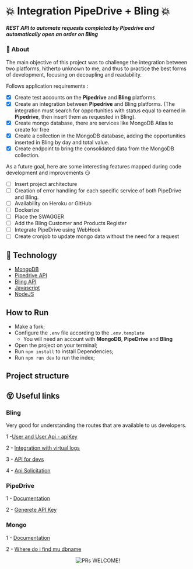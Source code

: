 </p>
<br>

# 💥 Integration PipeDrive + Bling 💥

##### REST API to automate requests completed by Pipedrive and automatically open an order on Bling

### 🤔 About

The main objective of this project was to challenge the integration between two platforms, hitherto unknown to me, and thus to practice the best forms of development, focusing on decoupling and readability.

Follows application requirements :

- [x] Create test accounts on the **Pipedrive** and **Bling** platforms.
- [x] Create an integration between **Pipedrive** and Bling platforms. (The integration must search for opportunities with status equal to earned in **Pipedrive**, then insert them as requested in Bling).
- [x] Create mongo database, there are services like MongoDB Atlas to create for free
- [x] Create a collection in the MongoDB database, adding the opportunities inserted in Bling by day and total value.
- [x] Create endpoint to bring the consolidated data from the MongoDB collection.

As a future goal, here are some interesting features mapped during code development and improvements 😏

- [ ] Insert project architecture
- [ ] Creation of error handling for each specific service of both PipeDrive and Bling.
- [ ] Availability on Heroku or GitHub
- [ ] Dockerize
- [ ] Place the SWAGGER
- [ ] Add the Bling Customer and Products Register
- [ ] Integrate PipeDrive using WebHook
- [ ] Create cronjob to update mongo data without the need for a request

## 🤯 Technology

- [MongoDB](https://www.mongodb.com/docs/)
- [Pipedrive API](https://developers.pipedrive.com/docs/api/v1/)
- [Bling API](https://ajuda.bling.com.br/hc/pt-br/sections/360008117394-Pedidos-API-para-desenvolvedores)
- [Javascript](https://developer.mozilla.org/en-US/docs/Web/JavaScript)
- [NodeJS](https://nodejs.org/)

## How to Run

- Make a fork;
- Configure the `.env` file according to the `.env.template`
  - You will need an account with **MongoDB**, **PipeDrive** and **Bling**
- Open the project on your terminal;
- Run `npm install` to install Dependencies;
- Run `npm run dev` to run the index;

## Project structure

## 😵 Useful links

### Bling

Very good for understanding the routes that are available to us developers.

1 -[User and User Api - apiKey](https://ajuda.bling.com.br/hc/pt-br/articles/360035558634-Usu%C3%A1rio-e-Usu%C3%A1rio-API)

2 - [Integration with virtual logs](https://ajuda.bling.com.br/hc/pt-br/categories/360002186374-Integra%C3%A7%C3%B5es-e-Lojas-Virtuai)

3 - [API for devs](https://ajuda.bling.com.br/hc/pt-br/categories/360002186394-API-para-Desenvolvedores)

4 - [Api Solicitation](https://ajuda.bling.com.br/hc/pt-br/sections/360008117394-Pedidos-API-para-desenvolvedores)

### PipeDrive

1 - [Documentation](https://pipedrive.readme.io/docs)

2 - [Generete API Key](https://support.pipedrive.com/hc/pt-br/articles/207344545-Como-posso-encontrar-minha-chave-de-API-pessoal-)

### Mongo

1 - [Documentation](https://www.mongodb.com/docs/)

2 - [Where do i find mu dbname](https://stackoverflow.com/questions/63224330/where-do-i-find-my-dbname-for-mongodb-connection-string/63224699#:~:text=By%20default%2C%20the,you%20based%20on%20the%20name)

<p align="center">
 <img src="https://img.shields.io/static/v1?label=PRs&message=WELCOME&color=1459c1&labelColor=000020" alt="PRs WELCOME!" />
